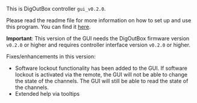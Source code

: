 This is DigOutBox controller `gui_v0.2.0`.

Please read the readme file for more information on how to set up and use this program. You can find it [here](https://github.com/galactic-forensics/DigOutBox/tree/main/controller).

**Important**: This version of the GUI needs the DigOutBox firmware version `v0.2.0` or higher and requires controller interface version `v0.2.0` or higher.

Fixes/enhancements in this version:

- Software lockout functionality has been added to the GUI. If software lockout is activated via the remote, the GUI will not be able to change the state of the channels. The GUI will still be able to read the state of the channels.
- Extended help via tooltips
